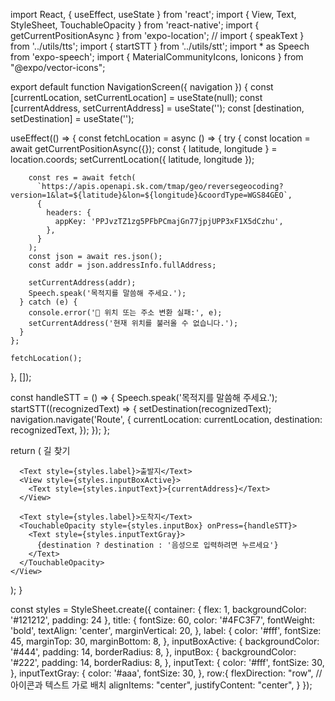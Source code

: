 import React, { useEffect, useState } from 'react';
import { View, Text, StyleSheet, TouchableOpacity } from 'react-native';
import { getCurrentPositionAsync } from 'expo-location';
// import { speakText } from '../utils/tts';
import { startSTT } from '../utils/stt';
import * as Speech from 'expo-speech';
import { MaterialCommunityIcons, Ionicons } from "@expo/vector-icons";

export default function NavigationScreen({ navigation }) {
  const [currentLocation, setCurrentLocation] = useState(null);
  const [currentAddress, setCurrentAddress] = useState('');
  const [destination, setDestination] = useState('');

  useEffect(() => {
    const fetchLocation = async () => {
      try {
        const location = await getCurrentPositionAsync({});
        const { latitude, longitude } = location.coords;
        setCurrentLocation({ latitude, longitude });

        const res = await fetch(
          `https://apis.openapi.sk.com/tmap/geo/reversegeocoding?version=1&lat=${latitude}&lon=${longitude}&coordType=WGS84GEO`,
          {
            headers: {
              appKey: 'PPJvzTZ1zg5PFbPCmajGn77jpjUPP3xF1X5dCzhu',
            },
          }
        );
        const json = await res.json();
        const addr = json.addressInfo.fullAddress;

        setCurrentAddress(addr);
        Speech.speak('목적지를 말씀해 주세요.');
      } catch (e) {
        console.error('📍 위치 또는 주소 변환 실패:', e);
        setCurrentAddress('현재 위치를 불러올 수 없습니다.');
      }
    };

    fetchLocation();
  }, []);

  const handleSTT = () => {
    Speech.speak('목적지를 말씀해 주세요.');
    startSTT((recognizedText) => {
      setDestination(recognizedText);
      navigation.navigate('Route', {
        currentLocation: currentLocation,
        destination: recognizedText,
      });
    });
  };

  return (
    <View style={styles.container}>
      <View style={styles.row}>
        <MaterialCommunityIcons name="map-search" size={70} color="#4FC3F7" />
        <Text style={styles.title}>길 찾기</Text>
      </View>

      <Text style={styles.label}>출발지</Text>
      <View style={styles.inputBoxActive}>
        <Text style={styles.inputText}>{currentAddress}</Text>
      </View>

      <Text style={styles.label}>도착지</Text>
      <TouchableOpacity style={styles.inputBox} onPress={handleSTT}>
        <Text style={styles.inputTextGray}>
          {destination ? destination : '음성으로 입력하려면 누르세요'}
        </Text>
      </TouchableOpacity>
    </View>
  );
}

const styles = StyleSheet.create({
  container: { flex: 1, backgroundColor: '#121212', padding: 24 },
  title: {
    fontSize: 60,
    color: '#4FC3F7',
    fontWeight: 'bold',
    textAlign: 'center',
    marginVertical: 20,
  },
  label: {
    color: '#fff',
    fontSize: 45,
    marginTop: 30,
    marginBottom: 8,
  },
  inputBoxActive: {
    backgroundColor: '#444',
    padding: 14,
    borderRadius: 8,
  },
  inputBox: {
    backgroundColor: '#222',
    padding: 14,
    borderRadius: 8,
  },
  inputText: {
    color: '#fff',
    fontSize: 30,
  },
  inputTextGray: {
    color: '#aaa',
    fontSize: 30,
  },
  row:{
    flexDirection: "row", // 아이콘과 텍스트 가로 배치
    alignItems: "center",
    justifyContent: "center",
  }
});